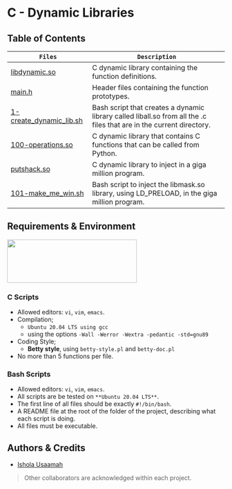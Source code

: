 # C - Dynamic Libraries
## Table of Contents
| `Files` | `Description` |
| --- | --- |
| [libdynamic.so](https://github.com/Barry1003/alx-low_level_programming/blob/master/0x18-dynamic_libraries/libdynamic.so)	| C dynamic library containing the function definitions. |
| [main.h](https://github.com/Barry1003/alx-low_level_programming/blob/master/0x18-dynamic_libraries/main.h)	| Header files containing the function prototypes. |
| [1-create_dynamic_lib.sh](https://github.com/Barry1003/alx-low_level_programming/blob/master/0x18-dynamic_libraries/1-create_dynamic_lib.sh)	| Bash script that creates a dynamic library called liball.so from all the .c files that are in the current directory. |
| [100-operations.so](https://github.com/Barry1003/alx-low_level_programming/blob/master/0x18-dynamic_libraries/100-operations.so)	| C dynamic library that contains C functions that can be called from Python. |
| [putshack.so](https://github.com/Barry1003/alx-low_level_programming/blob/master/0x18-dynamic_libraries/putshack.so)	| C dynamic library to inject in a giga million program. |
| [101-make_me_win.sh](https://github.com/Barry1003/alx-low_level_programming/blob/master/0x18-dynamic_libraries/101-make_me_win.sh)	| Bash script to inject the libmask.so library, using LD_PRELOAD, in the giga million program. |

## Requirements & Environment
<img src="https://alx-apply.hbtn.io/brand_alx/share_image_2019.jpg" width="300" height="100" />

### C Scripts
 - Allowed editors: `vi`, `vim`, `emacs`.
 - Compilation;
   - `Ubuntu 20.04 LTS using gcc`
   - using the options `-Wall -Werror -Wextra -pedantic -std=gnu89`
 - Coding Style;
   - **Betty style**, using `betty-style.pl` and `betty-doc.pl`
 - No more than 5 functions per file.
 
 ### Bash Scripts
 - Allowed editors: `vi`, `vim`, `emacs`.
 - All scripts are be tested on `**Ubuntu 20.04 LTS**`.
 - The first line of all files should be exactly `#!/bin/bash`.
 - A README file at the root of the folder of the project, describing what each script is doing.
- All files must be executable.
 
 ## Authors & Credits
 - [Ishola Usaamah](https://github.com/Barry1003)
 
 > Other collaborators are acknowledged within each project.
